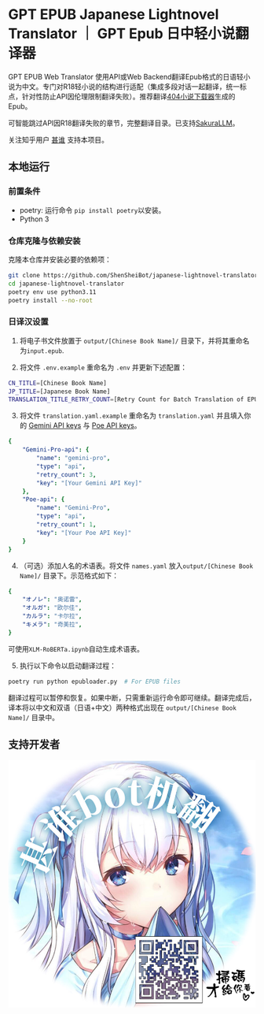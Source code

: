 # GPT EPUB Japanese Lightnovel Translator ｜ GPT Epub 日中轻小说翻译器


GPT EPUB Web Translator 使用API或Web Backend翻译Epub格式的日语轻小说为中文。专门对R18轻小说的结构进行适配（集成多段对话一起翻译，统一标点，针对性防止API因伦理限制翻译失败）。推荐翻译[404小说下载器](https://github.com/404-novel-project/novel-downloader)生成的Epub。

可智能跳过API因R18翻译失败的章节，完整翻译目录。已支持[SakuraLLM](https://github.com/SakuraLLM/Sakura-13B-Galgame/)。

关注知乎用户 [甚谁](https://www.zhihu.com/people/sakuraayane_justice) 支持本项目。

## 本地运行

### 前置条件
- poetry: 运行命令 `pip install poetry`以安装。
- Python 3

### 仓库克隆与依赖安装

克隆本仓库并安装必要的依赖项：

```bash
git clone https://github.com/ShenSheiBot/japanese-lightnovel-translator.git
cd japanese-lightnovel-translator
poetry env use python3.11
poetry install --no-root
```

### 日译汉设置

1. 将电子书文件放置于 `output/[Chinese Book Name]/` 目录下，并将其重命名为`input.epub`.

2. 将文件 `.env.example` 重命名为 `.env` 并更新下述配置：

```bash
CN_TITLE=[Chinese Book Name]
JP_TITLE=[Japanese Book Name]
TRANSLATION_TITLE_RETRY_COUNT=[Retry Count for Batch Translation of EPUB Titles]
```

3. 将文件 `translation.yaml.example` 重命名为 `translation.yaml` 并且填入你的 [Gemini API keys](https://aistudio.google.com/app/u/0/apikey?pli=1) 与 [Poe API keys](https://poe.com/api_key)。

```yaml
{
    "Gemini-Pro-api": {
        "name": "gemini-pro",
        "type": "api",
        "retry_count": 3,
        "key": "[Your Gemini API Key]"
    },
    "Poe-api": {
        "name": "Gemini-Pro",
        "type": "api",
        "retry_count": 1,
        "key": "[Your Poe API Key]"
    }
}
```

4. （可选）添加人名的术语表。将文件 `names.yaml` 放入`output/[Chinese Book Name]/` 目录下。示范格式如下：
```yaml
{
    "オノレ": "奥诺雷",
    "オルガ": "欧尔佳",
    "カルラ": "卡尔拉",
    "キメラ": "奇美拉",
}
```
可使用`XLM-RoBERTa.ipynb`自动生成术语表。

5. 执行以下命令以启动翻译过程：


```bash
poetry run python epubloader.py  # For EPUB files
```

翻译过程可以暂停和恢复。如果中断，只需重新运行命令即可继续。翻译完成后，译本将以中文和双语（日语+中文）两种格式出现在  `output/[Chinese Book Name]/` 目录中。

## 支持开发者

![](ad.jpg)